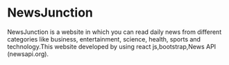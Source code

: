 # NewsJunction
NewsJunction is a website in which you can read daily news from different categories like business, entertainment, science, health, sports and technology.This website developed by using react js,bootstrap,News API (newsapi.org).


